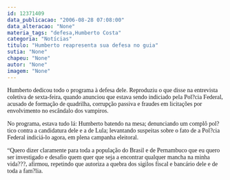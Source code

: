 ```yaml
---
id: 12371409
data_publicacao: "2006-08-28 07:08:00"
data_alteracao: "None"
materia_tags: "defesa,Humberto Costa"
categoria: "Notícias"
titulo: "Humberto reapresenta sua defesa no guia"
sutia: "None"
chapeu: "None"
autor: "None"
imagem: "None"
---
```

<p><P><FONT face=Verdana>Humberto dedicou todo o programa à defesa dele. Reproduziu o que disse na entrevista coletiva de sexta-feira, quando anunciou que estava sendo indiciado pela Pol?cia Federal, acusado de formação de quadrilha, corrupção passiva e fraudes em licitações por envolvimento no escândalo dos vampiros.</FONT></P></p>
<p><P><FONT face=Verdana>No programa, estava tudo lá: Humberto batendo na mesa; denunciando um complô pol?tico contra a candidatura dele e a de Lula; levantando suspeitas sobre o fato de a Pol?cia Federal indiciá-lo agora, em plena campanha eleitoral.</FONT></P></p>
<p><P><FONT face=Verdana>“Quero dizer claramente para toda a população do Brasil e de Pernambuco que eu quero ser investigado e desafio quem quer que seja a encontrar qualquer mancha na minha vida???, afirmou, repetindo que autoriza a quebra dos sigilos fiscal e bancário dele e de toda a fam?lia.</FONT></P> </p>
